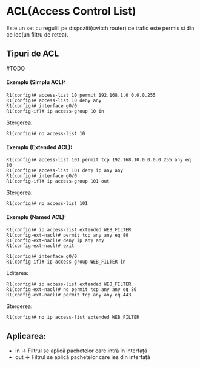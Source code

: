 # ACL(Access Control List)
Este un set cu regulili pe dispoziti(switch router)  ce trafic este permis si din ce loc(un filtru de retea).

## Tipuri de ACL
#TODO

#### Exemplu (Simplu ACL):
```Cisco
R1(config)# access-list 10 permit 192.168.1.0 0.0.0.255
R1(config)# access-list 10 deny any
R1(config)# interface g0/0
R1(config-if)# ip access-group 10 in
```
Stergerea:
```Cisco
R1(config)# no access-list 10
```
#### Exemplu (Extended ACL):
```Cisco
R1(config)# access-list 101 permit tcp 192.168.10.0 0.0.0.255 any eq 80
R1(config)# access-list 101 deny ip any any
R1(config)# interface g0/0
R1(config-if)# ip access-group 101 out
```
Stergerea:
```Cisco
R1(config)# no access-list 101
```
#### Exemplu (Named ACL):
```Cisco
R1(config)# ip access-list extended WEB_FILTER
R1(config-ext-nacl)# permit tcp any any eq 80
R1(config-ext-nacl)# deny ip any any
R1(config-ext-nacl)# exit

R1(config)# interface g0/0
R1(config-if)# ip access-group WEB_FILTER in
```
Editarea:
```
R1(config)# ip access-list extended WEB_FILTER
R1(config-ext-nacl)# no permit tcp any any eq 80
R1(config-ext-nacl)# permit tcp any any eq 443
```
Stergerea:
```
R1(config)# no ip access-list extended WEB_FILTER
```

## Aplicarea:
- in -> Filtrul se aplică pachetelor care intră în interfață
- out -> Filtrul se aplică pachetelor care ies din interfață